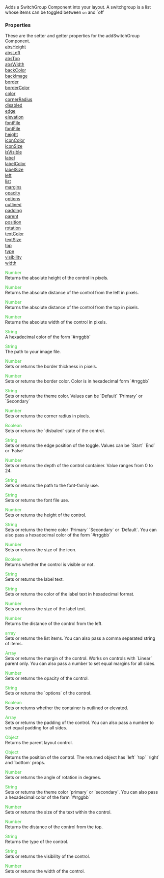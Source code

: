 Adds a SwitchGroup Component into your layout. A switchgroup is a list whose items can be toggled between `on` and `off


<h3>Properties</h3>These are the setter and getter properties for the addSwitchGroup Component.<div class="samp" style="margin-top:2px;"><a href="#absheight-0" data-transition="pop" data-rel="popup" class="ui-link">absHeight </a></div><div class="samp" style="margin-top:2px;"><a href="#absleft-5" data-transition="pop" data-rel="popup" class="ui-link">absLeft </a></div><div class="samp" style="margin-top:2px;"><a href="#abstop-10" data-transition="pop" data-rel="popup" class="ui-link">absTop </a></div><div class="samp" style="margin-top:2px;"><a href="#abswidth-15" data-transition="pop" data-rel="popup" class="ui-link">absWidth </a></div><div class="samp" style="margin-top:2px;"><a href="#backcolor-20" data-transition="pop" data-rel="popup" class="ui-link">backColor </a></div><div class="samp" style="margin-top:2px;"><a href="#backimage-25" data-transition="pop" data-rel="popup" class="ui-link">backImage </a></div><div class="samp" style="margin-top:2px;"><a href="#border-30" data-transition="pop" data-rel="popup" class="ui-link">border </a></div><div class="samp" style="margin-top:2px;"><a href="#bordercolor-35" data-transition="pop" data-rel="popup" class="ui-link">borderColor </a></div><div class="samp" style="margin-top:2px;"><a href="#color-40" data-transition="pop" data-rel="popup" class="ui-link">color </a></div><div class="samp" style="margin-top:2px;"><a href="#cornerradius-45" data-transition="pop" data-rel="popup" class="ui-link">cornerRadius </a></div><div class="samp" style="margin-top:2px;"><a href="#disabled-50" data-transition="pop" data-rel="popup" class="ui-link">disabled </a></div><div class="samp" style="margin-top:2px;"><a href="#edge-55" data-transition="pop" data-rel="popup" class="ui-link">edge </a></div><div class="samp" style="margin-top:2px;"><a href="#elevation-60" data-transition="pop" data-rel="popup" class="ui-link">elevation </a></div><div class="samp" style="margin-top:2px;"><a href="#fontfile-65" data-transition="pop" data-rel="popup" class="ui-link">fontFile </a></div><div class="samp" style="margin-top:2px;"><a href="#fontfile-70" data-transition="pop" data-rel="popup" class="ui-link">fontFile </a></div><div class="samp" style="margin-top:2px;"><a href="#height-75" data-transition="pop" data-rel="popup" class="ui-link">height </a></div><div class="samp" style="margin-top:2px;"><a href="#iconcolor-80" data-transition="pop" data-rel="popup" class="ui-link">iconColor </a></div><div class="samp" style="margin-top:2px;"><a href="#iconsize-85" data-transition="pop" data-rel="popup" class="ui-link">iconSize </a></div><div class="samp" style="margin-top:2px;"><a href="#isvisible-90" data-transition="pop" data-rel="popup" class="ui-link">isVisible </a></div><div class="samp" style="margin-top:2px;"><a href="#label-95" data-transition="pop" data-rel="popup" class="ui-link">label </a></div><div class="samp" style="margin-top:2px;"><a href="#labelcolor-100" data-transition="pop" data-rel="popup" class="ui-link">labelColor </a></div><div class="samp" style="margin-top:2px;"><a href="#labelsize-105" data-transition="pop" data-rel="popup" class="ui-link">labelSize </a></div><div class="samp" style="margin-top:2px;"><a href="#left-110" data-transition="pop" data-rel="popup" class="ui-link">left </a></div><div class="samp" style="margin-top:2px;"><a href="#list-115" data-transition="pop" data-rel="popup" class="ui-link">list </a></div><div class="samp" style="margin-top:2px;"><a href="#margins-120" data-transition="pop" data-rel="popup" class="ui-link">margins </a></div><div class="samp" style="margin-top:2px;"><a href="#opacity-125" data-transition="pop" data-rel="popup" class="ui-link">opacity </a></div><div class="samp" style="margin-top:2px;"><a href="#options-130" data-transition="pop" data-rel="popup" class="ui-link">options </a></div><div class="samp" style="margin-top:2px;"><a href="#outlined-135" data-transition="pop" data-rel="popup" class="ui-link">outlined </a></div><div class="samp" style="margin-top:2px;"><a href="#padding-140" data-transition="pop" data-rel="popup" class="ui-link">padding </a></div><div class="samp" style="margin-top:2px;"><a href="#parent-145" data-transition="pop" data-rel="popup" class="ui-link">parent </a></div><div class="samp" style="margin-top:2px;"><a href="#position-150" data-transition="pop" data-rel="popup" class="ui-link">position </a></div><div class="samp" style="margin-top:2px;"><a href="#rotation-155" data-transition="pop" data-rel="popup" class="ui-link">rotation </a></div><div class="samp" style="margin-top:2px;"><a href="#textcolor-160" data-transition="pop" data-rel="popup" class="ui-link">textColor </a></div><div class="samp" style="margin-top:2px;"><a href="#textsize-165" data-transition="pop" data-rel="popup" class="ui-link">textSize </a></div><div class="samp" style="margin-top:2px;"><a href="#top-170" data-transition="pop" data-rel="popup" class="ui-link">top </a></div><div class="samp" style="margin-top:2px;"><a href="#type-175" data-transition="pop" data-rel="popup" class="ui-link">type </a></div><div class="samp" style="margin-top:2px;"><a href="#visibility-180" data-transition="pop" data-rel="popup" class="ui-link">visibility </a></div><div class="samp" style="margin-top:2px;"><a href="#width-185" data-transition="pop" data-rel="popup" class="ui-link">width </a></div>
<div data-role="popup" id="absheight-0" class="ui-content"><p><span style="color:#4c4;">Number</span><br>Returns the absolute height of the control in pixels.</p></div><div data-role="popup" id="absleft-5" class="ui-content"><p><span style="color:#4c4;">Number</span><br>Returns the absolute distance of the control from the left in pixels.</p></div><div data-role="popup" id="abstop-10" class="ui-content"><p><span style="color:#4c4;">Number</span><br>Returns the absolute distance of the control from the top in pixels.</p></div><div data-role="popup" id="abswidth-15" class="ui-content"><p><span style="color:#4c4;">Number</span><br>Returns the absolute width of the control in pixels.</p></div><div data-role="popup" id="backcolor-20" class="ui-content"><p><span style="color:#4c4;">String</span><br>A hexadecimal color of the form `#rrggbb`</p></div><div data-role="popup" id="backimage-25" class="ui-content"><p><span style="color:#4c4;">String</span><br>The path to your image file.</p></div><div data-role="popup" id="border-30" class="ui-content"><p><span style="color:#4c4;">Number</span><br>Sets or returns the border thickness in pixels.</p></div><div data-role="popup" id="bordercolor-35" class="ui-content"><p><span style="color:#4c4;">Number</span><br>Sets or returns the border color. Color is in hexadecimal form `#rrggbb`</p></div><div data-role="popup" id="color-40" class="ui-content"><p><span style="color:#4c4;">String</span><br>Sets or returns the theme color. Values can be `Default` `Primary` or `Secondary`</p></div><div data-role="popup" id="cornerradius-45" class="ui-content"><p><span style="color:#4c4;">Number</span><br>Sets or returns the corner radius in pixels.</p></div><div data-role="popup" id="disabled-50" class="ui-content"><p><span style="color:#4c4;">Boolean</span><br>Sets or returns the `disbaled` state of the control.</p></div><div data-role="popup" id="edge-55" class="ui-content"><p><span style="color:#4c4;">String</span><br>Sets or returns the edge position of the toggle. Values can be `Start` `End` or `False`</p></div><div data-role="popup" id="elevation-60" class="ui-content"><p><span style="color:#4c4;">Number</span><br>Sets or returns the depth of the control container. Value ranges from 0 to 24.</p></div><div data-role="popup" id="fontfile-65" class="ui-content"><p><span style="color:#4c4;">String</span><br>Sets or returns the path to the font-family use.</p></div><div data-role="popup" id="fontfile-70" class="ui-content"><p><span style="color:#4c4;">String</span><br>Sets or returns the font file use.</p></div><div data-role="popup" id="height-75" class="ui-content"><p><span style="color:#4c4;">Number</span><br>Sets or returns the height of the control.</p></div><div data-role="popup" id="iconcolor-80" class="ui-content"><p><span style="color:#4c4;">String</span><br>Sets or returns the theme color `Primary` `Secondary` or `Default`. You can also pass a hexadecimal color of the form `#rrggbb`</p></div><div data-role="popup" id="iconsize-85" class="ui-content"><p><span style="color:#4c4;">Number</span><br>Sets or returns the size of the icon.</p></div><div data-role="popup" id="isvisible-90" class="ui-content"><p><span style="color:#4c4;">Boolean</span><br>Returns whether the control is visible or not.</p></div><div data-role="popup" id="label-95" class="ui-content"><p><span style="color:#4c4;">String</span><br>Sets or returns the label text.</p></div><div data-role="popup" id="labelcolor-100" class="ui-content"><p><span style="color:#4c4;">String</span><br>Sets or returns the color of the label text in hexadecimal format.</p></div><div data-role="popup" id="labelsize-105" class="ui-content"><p><span style="color:#4c4;">Number</span><br>Sets or returns the size of the label text.</p></div><div data-role="popup" id="left-110" class="ui-content"><p><span style="color:#4c4;">Number</span><br>Returns the distance of the control from the left.</p></div><div data-role="popup" id="list-115" class="ui-content"><p><span style="color:#4c4;">array</span><br>Sets or returns the list items. You can also pass a comma separated string of items.</p></div><div data-role="popup" id="margins-120" class="ui-content"><p><span style="color:#4c4;">Array</span><br>Sets or returns the margin of the control. Works on controls with `Linear` parent only. You can also pass a number to set equal margins for all sides.</p></div><div data-role="popup" id="opacity-125" class="ui-content"><p><span style="color:#4c4;">Number</span><br>Sets or returns the opacity of the control.</p></div><div data-role="popup" id="options-130" class="ui-content"><p><span style="color:#4c4;">String</span><br>Sets or returns the `options` of the control.</p></div><div data-role="popup" id="outlined-135" class="ui-content"><p><span style="color:#4c4;">Boolean</span><br>Sets or returns whether the container is outlined or elevated.</p></div><div data-role="popup" id="padding-140" class="ui-content"><p><span style="color:#4c4;">Array</span><br>Sets or returns the padding of the control. You can also pass a number to set equal padding for all sides.</p></div><div data-role="popup" id="parent-145" class="ui-content"><p><span style="color:#4c4;">Object</span><br>Returns the parent layout control.</p></div><div data-role="popup" id="position-150" class="ui-content"><p><span style="color:#4c4;">Object</span><br>Returns the position of the control. The returned object has `left` `top` `right` and `bottom` props.</p></div><div data-role="popup" id="rotation-155" class="ui-content"><p><span style="color:#4c4;">Number</span><br>Sets or returns the angle of rotation in degrees.</p></div><div data-role="popup" id="textcolor-160" class="ui-content"><p><span style="color:#4c4;">String</span><br>Sets or returns the theme color `primary` or `secondary`. You can also pass a hexadecimal color of the form `#rrggbb`</p></div><div data-role="popup" id="textsize-165" class="ui-content"><p><span style="color:#4c4;">Number</span><br>Sets or returns the size of the text within the control.</p></div><div data-role="popup" id="top-170" class="ui-content"><p><span style="color:#4c4;">Number</span><br>Returns the distance of the control from the top.</p></div><div data-role="popup" id="type-175" class="ui-content"><p><span style="color:#4c4;">String</span><br>Returns the type of the control.</p></div><div data-role="popup" id="visibility-180" class="ui-content"><p><span style="color:#4c4;">String</span><br>Sets or returns the visibility of the control.</p></div><div data-role="popup" id="width-185" class="ui-content"><p><span style="color:#4c4;">Number</span><br>Sets or returns the width of the control.</p></div>